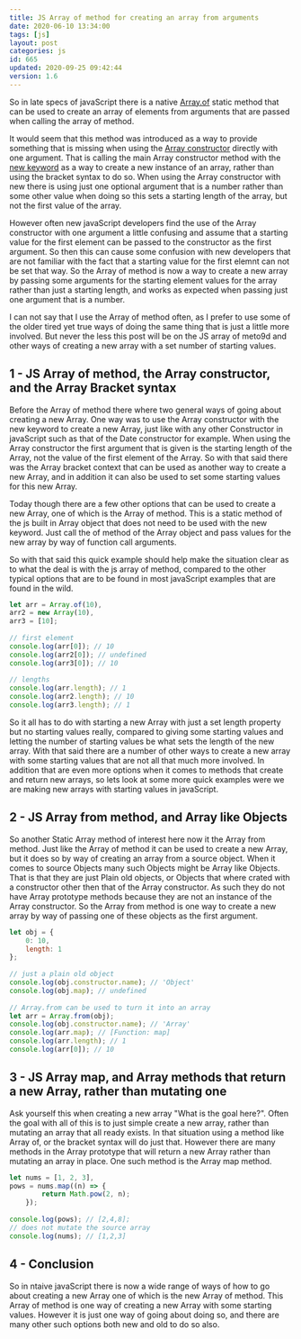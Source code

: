 ```yaml
---
title: JS Array of method for creating an array from arguments
date: 2020-06-10 13:34:00
tags: [js]
layout: post
categories: js
id: 665
updated: 2020-09-25 09:42:44
version: 1.6
---
```


So in late specs of javaScript there is a native [Array.of](https://developer.mozilla.org/en-US/docs/Web/JavaScript/Reference/Global_Objects/Array/of) static method that can be used to create an array of elements from arguments that are passed when calling the array of method. 

It would seem that this method was introduced as a way to provide something that is missing when using the [Array constructor](https://developer.mozilla.org/en-US/docs/Web/JavaScript/Reference/Global_Objects/Array/Array) directly with one argument. That is calling the main Array constructor method with the [new keyword](/2019/02/08/js-javascript-new/) as a way to create a new instance of an array, rather than using the bracket syntax to do so. When using the Array constructor with new there is using just one optional argument that is a number rather than some other value when doing so this sets a starting length of the array, but not the first value of the array. 

However often new javaScript developers find the use of the Array constructor with one argument a little confusing and assume that a starting value for the first element can be passed to the constructor as the first argument. So then this can cause some confusion with new developers that are not familiar with the fact that a starting value for the first elemnt can not be set that way. So the Array of method is now a way to create a new array by passing some arguments for the starting element values for the array rather than just a starting length, and works as expected when passing just one argument that is a number.

I can not say that I use the Array of method often, as I prefer to use some of the older tired yet true ways of doing the same thing that is just a little more involved. But never the less this post will be on the JS array of meto9d and other ways of creating a new array with a set number of starting values.

<!-- more -->

## 1 - JS Array of method, the Array constructor, and the Array Bracket syntax

Before the Array of method there where two general ways of going about creating a new Array. One way was to use the Array constructor with the new keyword to create a new Array, just like with any other Constructor in javaScript such as that of the Date constructor for example. When using the Array constructor the first argument that is given is the starting length of the Array, not the value of the first element of the Array. So with that said there was the Array bracket context that can be used as another way to create a new Array, and in addition it can also be used to set some starting values for this new Array.

Today though there are a few other options that can be used to create a new Array, one of which is the Array of method. This is a static method of the js built in Array object that does not need to be used with the new keyword. Just call the of method of the Array object and pass values for the new array by way of function call arguments.

So with that said this quick example should help make the situation clear as to what the deal is with the js array of method, compared to the other typical options that are to be found in most javaScript examples that are found in the wild.

```js
let arr = Array.of(10),
arr2 = new Array(10),
arr3 = [10];
 
// first element
console.log(arr[0]); // 10
console.log(arr2[0]); // undefined
console.log(arr3[0]); // 10
 
// lengths
console.log(arr.length); // 1
console.log(arr2.length); // 10
console.log(arr3.length); // 1
```

So it all has to do with starting a new Array with just a set length property but no starting values really, compared to giving some starting values and letting the number of starting values be what sets the length of the new array. With that said there are a number of other ways to create a new array with some starting values that are not all that much more involved. In addition that are even more options when it comes to methods that create and return new arrays, so lets look at some more quick examples were we are making new arrays with starting values in javaScript.

## 2 - JS Array from method, and Array like Objects

So another Static Array method of interest here now it the Array from method. Just like the Array of method it can be used to create a new Array, but it does so by way of creating an array from a source object. When it comes to source Objects many such Objects might be Array like Objects. That is that they are just Plain old objects, or Objects that where crated with a constructor other then that of the Array constructor. As such they do not have Array prototype methods because they are not an instance of the Array constructor. So the Array from method is one way to create a new array by way of passing one of these objects as the first argument.

```js
let obj = {
    0: 10,
    length: 1
};
 
// just a plain old object
console.log(obj.constructor.name); // 'Object'
console.log(obj.map); // undefined
 
// Array.from can be used to turn it into an array
let arr = Array.from(obj);
console.log(obj.constructor.name); // 'Array'
console.log(arr.map); // [Function: map]
console.log(arr.length); // 1
console.log(arr[0]); // 10
```

## 3 - JS Array map, and Array methods that return a new Array, rather than mutating one

Ask yourself this when creating a new array \"What is the goal here?\". Often the goal with all of this is to just simple create a new array, rather than mutating an array that all ready exists. In that situation using a method like Array of, or the bracket syntax will do just that. However there are many methods in the Array prototype that will return a new Array rather than  mutating an array in place. One such method is the Array map method.

```js
let nums = [1, 2, 3],
pows = nums.map((n) => {
        return Math.pow(2, n);
    });
 
console.log(pows); // [2,4,8];
// does not mutate the source array
console.log(nums); // [1,2,3]
```

## 4 - Conclusion

So in ntaive javaScript there is now a wide range of ways of how to go about creating a new Array one of which is the new Array of method. This Array of method is one way of creating a new Array with some starting values. However it is just one way of going about doing so, and there are many other such options both new and old to do so also.